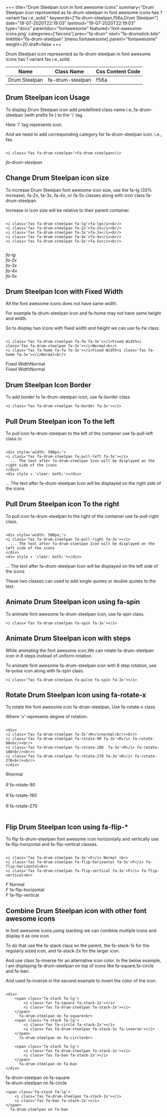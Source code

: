 +++
title="Drum Steelpan icon in font awesome icons"
summary="Drum Steelpan icon represented as fa-drum-steelpan in font awesome icons has 1 variant fas i.e.,solid."
keywords=["fa-drum-steelpan,f56a,Drum Steelpan"]
date="19-07-2020T22:19:03"
lastmod="19-07-2020T22:19:03"
type="docs"
parentdoc="fontawesome"
featured='font-awesome-icons.png'
categories=['faicons']
prev="fa-drum"
next="fa-drumstick-bite"
linktitle="fa-drum-steelpan"
[menu.fontawesome]
parent="fontawesome"
weight=20
draft=false
+++


Drum Steelpan icon represented as fa-drum-steelpan in font awesome icons has 1 variant fas i.e.,solid.

<div class='table-responsive'><table class='table'><thead><tr><th>Name</th><th>Class Name</th><th>Css Content Code</th></tr></thead><tbody><tr><td>Drum Steelpan</td><td>fa-drum-steelpan</td><td>f56a</td></tr></tbody></table></div>



## Drum Steelpan icon Usage

To display Drum Steelpan icon add predefined class name i.e.,fa-drum-steelpan (with prefix fa-) to the 'i' tag.

Here 'i' tag represents icon.

And we need to add corresponding category for fa-drum-steelpan icon. i.e., fas.


```

<i class='fas fa-drum-steelpan'>fa-drum-steelpan</i>
```

<i class='fas fa-drum-steelpan'>fa-drum-steelpan</i>




## Change Drum Steelpan icon size
To increase Drum Steelpan font awesome icon size, use the fa-lg (33% increase), fa-2x, fa-3x, fa-4x, or fa-5x classes along with icon class fa-drum-steelpan.

Increase in icon size will be relative to their parent container. 

```

<i class='fas fa-drum-steelpan fa-lg'>fa-lg</i><br/>
<i class='fas fa-drum-steelpan fa-2x'>fa-2x</i><br/>
<i class='fas fa-drum-steelpan fa-3x'>fa-3x</i><br/>
<i class='fas fa-drum-steelpan fa-4x'>fa-4x</i><br/>
<i class='fas fa-drum-steelpan fa-5x'>fa-5x</i><br/>
            
```

<i class='fas fa-drum-steelpan fa-lg'>fa-lg</i><br/>
<i class='fas fa-drum-steelpan fa-2x'>fa-2x</i><br/>
<i class='fas fa-drum-steelpan fa-3x'>fa-3x</i><br/>
<i class='fas fa-drum-steelpan fa-4x'>fa-4x</i><br/>
<i class='fas fa-drum-steelpan fa-5x'>fa-5x</i><br/>
            



## Drum Steelpan Icon with Fixed Width 

All the font awesome icons does not have same width.

For example fa-drum-steelpan icon and fa-home may not have same height and width.

So to display two icons with fixed width and height we can use fa-fw class.


```

<i class='fas fa-drum-steelpan fa-fw fa-3x'></i>Fixed Width<i class='fas fa-drum-steelpan fa-3x'></i>Normal<br/>
<i class='fas fa-home fa-fw fa-3x'></i>Fixed Width<i class='fas fa-home fa-3x'></i>Normal<br/>
```

<i class='fas fa-drum-steelpan fa-fw fa-3x'></i>Fixed Width<i class='fas fa-drum-steelpan fa-3x'></i>Normal<br/>
<i class='fas fa-home fa-fw fa-3x'></i>Fixed Width<i class='fas fa-home fa-3x'></i>Normal<br/>



## Drum Steelpan Icon Border 

To add border to fa-drum-steelpan icon, use fa-border class.


```
<i class='fas fa-drum-steelpan fa-border fa-3x'></i>

```
<i class='fas fa-drum-steelpan fa-border fa-3x'></i>





## Pull Drum Steelpan icon To the left

To pull icon fa-drum-steelpan to the left of the container use fa-pull-left class.\n

```

<div style='width: 500px;'>
<i class='fas fa-drum-steelpan fa-pull-left fa-3x'></i>
  ... The text after fa-drum-steelpan Icon will be displayed on the right side of the icons
</div>
<div style = 'clear: both;'></div>
```

<div style='width: 500px;'>
<i class='fas fa-drum-steelpan fa-pull-left fa-3x'></i>
  ... The text after fa-drum-steelpan Icon will be displayed on the right side of the icons
</div>
<div style = 'clear: both;'></div>




## Pull Drum Steelpan icon To the right
To pull icon fa-drum-steelpan to the right of the container use fa-pull-right class.

```

<div style='width: 500px;'>
<i class='fas fa-drum-steelpan fa-pull-right fa-3x'></i>
  ... The text after fa-drum-steelpan Icon will be displayed on the left side of the icons
</div>
<div style = 'clear: both;'></div>
```

<div style='width: 500px;'>
<i class='fas fa-drum-steelpan fa-pull-right fa-3x'></i>
  ... The text after fa-drum-steelpan Icon will be displayed on the left side of the icons
</div>
<div style = 'clear: both;'></div>

These two classes can used to add single quotes or double quotes to the text.


## Animate Drum Steelpan icon using fa-spin
To animate font awesome fa-drum-steelpan icon, use fa-spin class.

```
<i class='fas fa-drum-steelpan fa-spin fa-3x'></i>
```
<i class='fas fa-drum-steelpan fa-spin fa-3x'></i>




## Animate Drum Steelpan icon with steps
While animating the font awesome icon,We can rotate fa-drum-steelpan icon in 8 steps instead of uniform rotation.

To animate font awesome fa-drum-steelpan icon with 8 step rotation, use fa-pulse icon along with fa-spin class.


```
<i class='fas fa-drum-steelpan fa-pulse fa-spin fa-3x'></i>

```
<i class='fas fa-drum-steelpan fa-pulse fa-spin fa-3x'></i>





## Rotate Drum Steelpan Icon using fa-rotate-x
To rotate the font awesome icon fa-drum-steelpan, Use fa-rotate-x class

Where 'x' represents degree of rotation.


```

<div>
<i class='fas fa-drum-steelpan fa-3x'>R</i>normal<br/><br/>
<i class='fas fa-drum-steelpan fa-rotate-90 fa-3x'>R</i> fa-rotate-90<br/><br/> 
<i class='fas fa-drum-steelpan fa-rotate-180  fa-3x'>R</i> fa-rotate-180<br/><br/> 
<i class='fas fa-drum-steelpan fa-rotate-270 fa-3x'>R</i> fa-rotate-270<br/><br/>
</div>
```

<div>
<i class='fas fa-drum-steelpan fa-3x'>R</i>normal<br/><br/>
<i class='fas fa-drum-steelpan fa-rotate-90 fa-3x'>R</i> fa-rotate-90<br/><br/> 
<i class='fas fa-drum-steelpan fa-rotate-180  fa-3x'>R</i> fa-rotate-180<br/><br/> 
<i class='fas fa-drum-steelpan fa-rotate-270 fa-3x'>R</i> fa-rotate-270<br/><br/>
</div>




## Flip Drum Steelpan Icon using fa-flip-*
To flip fa-drum-steelpan font awesome icon horizontally and vertically use fa-flip-horizontal and fa-flip-vertical classes. 

```

<i class='fas fa-drum-steelpan fa-3x'>F</i> Normal <br>
<i class='fas fa-drum-steelpan fa-flip-horizontal fa-3x'>F</i> fa-flip-horizontal<br>
<i class='fas fa-drum-steelpan fa-flip-vertical fa-3x'>F</i> fa-flip-vertical<br>
```

<i class='fas fa-drum-steelpan fa-3x'>F</i> Normal <br>
<i class='fas fa-drum-steelpan fa-flip-horizontal fa-3x'>F</i> fa-flip-horizontal<br>
<i class='fas fa-drum-steelpan fa-flip-vertical fa-3x'>F</i> fa-flip-vertical<br>




## Combine Drum Steelpan icon with other font awesome icons
In font awesome icons,using stacking we can combine multiple icons and display it as one icon 

To do that use the fa-stack class on the parent, the fa-stack-1x for the regularly sized icon, and fa-stack-2x for the larger icon.

And use class fa-inverse for an alternative icon color. 
In the below example, I am displaying fa-drum-steelpan on top of icons like fa-square,fa-circle and fa-ban.

And used fa-inverse in the second example to invert the color of the icon.

```

<div>
    <span class='fa-stack fa-lg'>
        <i class='far fa-square fa-stack-2x'></i>
        <i class='fas fa-drum-steelpan fa-stack-1x'></i>
    </span>
      fa-drum-steelpan on fa-square<br>
    <span class='fa-stack fa-lg'>
        <i class='fas fa-circle fa-stack-2x'></i>
        <i class='fas fa-drum-steelpan fa-stack-1x fa-inverse'></i>
    </span>
      fa-drum-steelpan on fa-circle<br>

    <span class='fa-stack fa-lg'>
        <i class='fas fa-drum-steelpan fa-stack-1x'></i>
        <i class='fas fa-ban fa-stack-2x'></i>
    </span>
      fa-drum-steelpan on fa-ban
</div>
```

<div>
    <span class='fa-stack fa-lg'>
        <i class='far fa-square fa-stack-2x'></i>
        <i class='fas fa-drum-steelpan fa-stack-1x'></i>
    </span>
      fa-drum-steelpan on fa-square<br>
    <span class='fa-stack fa-lg'>
        <i class='fas fa-circle fa-stack-2x'></i>
        <i class='fas fa-drum-steelpan fa-stack-1x fa-inverse'></i>
    </span>
      fa-drum-steelpan on fa-circle<br>

    <span class='fa-stack fa-lg'>
        <i class='fas fa-drum-steelpan fa-stack-1x'></i>
        <i class='fas fa-ban fa-stack-2x'></i>
    </span>
      fa-drum-steelpan on fa-ban
</div>






